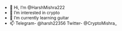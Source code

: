 - 👋 Hi, I’m @HarshMishra222
- 👀 I’m interested in crypto
- 🌱 I’m currently learning guitar
- 📫 Telegram- @harsh22356 Twitter- @CryptoMishra_


<!---
HarshMishra222/HarshMishra222 is a ✨ special ✨ repository because its `README.md` (this file) appears on your GitHub profile.
You can click the Preview link to take a look at your changes.
--->
